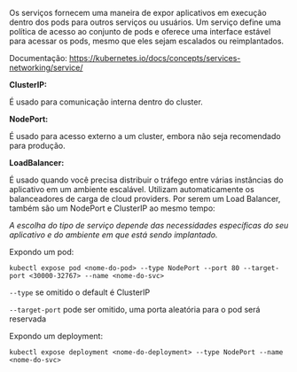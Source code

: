 Os serviços fornecem uma maneira de expor aplicativos em execução dentro dos pods para outros serviços ou usuários. Um serviço define uma política de acesso ao conjunto de pods e oferece uma interface estável para acessar os pods, mesmo que eles sejam escalados ou reimplantados.

Documentação: https://kubernetes.io/docs/concepts/services-networking/service/

**ClusterIP:**

É usado para comunicação interna dentro do cluster. 

**NodePort:**

É usado para acesso externo a um cluster, embora não seja recomendado para produção.

**LoadBalancer:**

É usado quando você precisa distribuir o tráfego entre várias instâncias do aplicativo em um ambiente escalável. Utilizam automaticamente os balanceadores de carga de cloud providers. Por serem um Load Balancer, também são um NodePort e ClusterIP ao mesmo tempo: 

*A escolha do tipo de serviço depende das necessidades específicas do seu aplicativo e do ambiente em que está sendo implantado.*

Expondo um pod:

    kubectl expose pod <nome-do-pod> --type NodePort --port 80 --target-port <30000-32767> --name <nome-do-svc>

`--type` se omitido o default é ClusterIP

`--target-port` pode ser omitido, uma porta aleatória para o pod será reservada

Expondo um deployment:

    kubectl expose deployment <nome-do-deployment> --type NodePort --name <nome-do-svc>